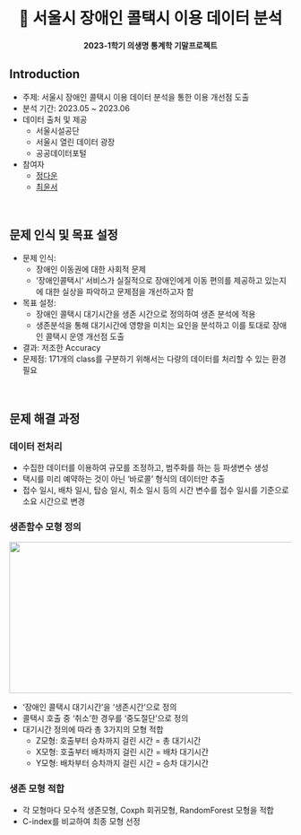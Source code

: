 <h1 align="center"> 🚕 서울시 장애인 콜택시 이용 데이터 분석 </h1>
<h4 align="center"> 2023-1학기 의생명 통계학 기말프로젝트 </h4>

## Introduction

- 주제: 서울시 장애인 콜택시 이용 데이터 분석을 통한 이용 개선점 도출
- 분석 기간: 2023.05 ~ 2023.06
- 데이터 출처 및 제공
    - 서울시설공단
    - 서울시 열린 데이터 광장
    - 공공데이터포털
- 참여자
    - [정다운](https://github.com/daunJJ)
    - [최윤서](https://github.com/YunSeo00)

<br>

## 문제 인식 및 목표 설정

- 문제 인식:
    - 장애인 이동권에 대한 사회적 문제
    - ‘장애인콜택시’ 서비스가 실질적으로 장애인에게 이동 편의를 제공하고 있는지에 대한 실상을 파악하고 문제점을 개선하고자 함
- 목표 설정:
    - 장애인 콜택시 대기시간을 생존 시간으로 정의하여 생존 분석에 적용
    - 생존분석을 통해 대기시간에 영향을 미치는 요인을 분석하고 이를 토대로 장애인 콜택시 운영 개선점 도출
- 결과: 저조한 Accuracy
- 문제점: 171개의 class를 구분하기 위해서는 다량의 데이터를 처리할 수 있는 환경 필요

<br>

## 문제 해결 과정

### 데이터 전처리
  - 수집한 데이터를 이용하여 규모를 조정하고, 범주화를 하는 등 파생변수 생성
  - 택시를 미리 예약하는 것이 아닌 ‘바로콜’ 형식의 데이터만 추출
  - 접수 일시, 배차 일시, 탑승 일시, 취소 일시 등의 시간 변수를 접수 일시를 기준으로 소요 시간으로 변경

### 생존함수 모형 정의

  <img src="https://github.com/daunJJ/Survival_Analysis/assets/109944763/0e29b4de-0cd4-4a0d-841e-f506aca91c49" width="700" height= "270"/>
  
- ‘장애인 콜택시 대기시간’을 ‘생존시간’으로 정의
- 콜택시 호출 중 ‘취소’한 경우를 ‘중도절단’으로 정의
- 대기시간 정의에 따라 총 3가지의 모형 적합
    - Z모형: 호출부터 승차까지 걸린 시간 = 총 대기시간
    - X모형: 호출부터 배차까지 걸린 시간 = 배차 대기시간
    - Y모형: 배차부터 승차까지 걸린 시간 = 승차 대기시간

### 생존 모형 적합
  - 각 모형마다 모수적 생존모형, Coxph 회귀모형, RandomForest 모형을 적합
  - C-index를 비교하여 최종 모형 선정
